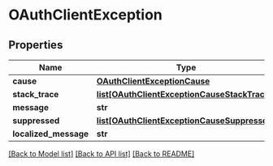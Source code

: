 # OAuthClientException

## Properties
Name | Type | Description | Notes
------------ | ------------- | ------------- | -------------
**cause** | [**OAuthClientExceptionCause**](OAuthClientExceptionCause.md) |  | [optional] 
**stack_trace** | [**list[OAuthClientExceptionCauseStackTrace]**](OAuthClientExceptionCauseStackTrace.md) |  | [optional] 
**message** | **str** |  | [optional] 
**suppressed** | [**list[OAuthClientExceptionCauseSuppressed]**](OAuthClientExceptionCauseSuppressed.md) |  | [optional] 
**localized_message** | **str** |  | [optional] 

[[Back to Model list]](../README.md#documentation-for-models) [[Back to API list]](../README.md#documentation-for-api-endpoints) [[Back to README]](../README.md)

